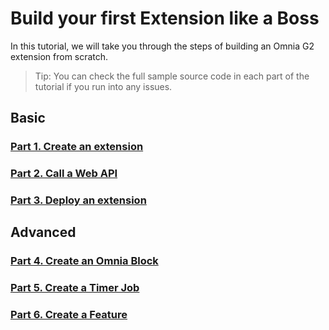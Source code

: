 # Build your first Extension like a Boss

In this tutorial, we will take you through the steps of building an Omnia G2 extension from scratch.

>Tip: You can check the full sample source code in each part of the tutorial if you run into any issues.

## Basic

### [Part 1. Create an extension](./create-extension#create-an-extension)

### [Part 2. Call a Web API](./call-web-api#call-a-web-api)

### [Part 3. Deploy an extension](./deploy-extension#deploy-an-extension)

## Advanced

### [Part 4. Create an Omnia Block](./create-omnia-block#create-an-omnia-block)

### [Part 5. Create a Timer Job](./create-timer-job#create-a-timer-job)

### [Part 6. Create a Feature](./create-feature#create-a-feature)
